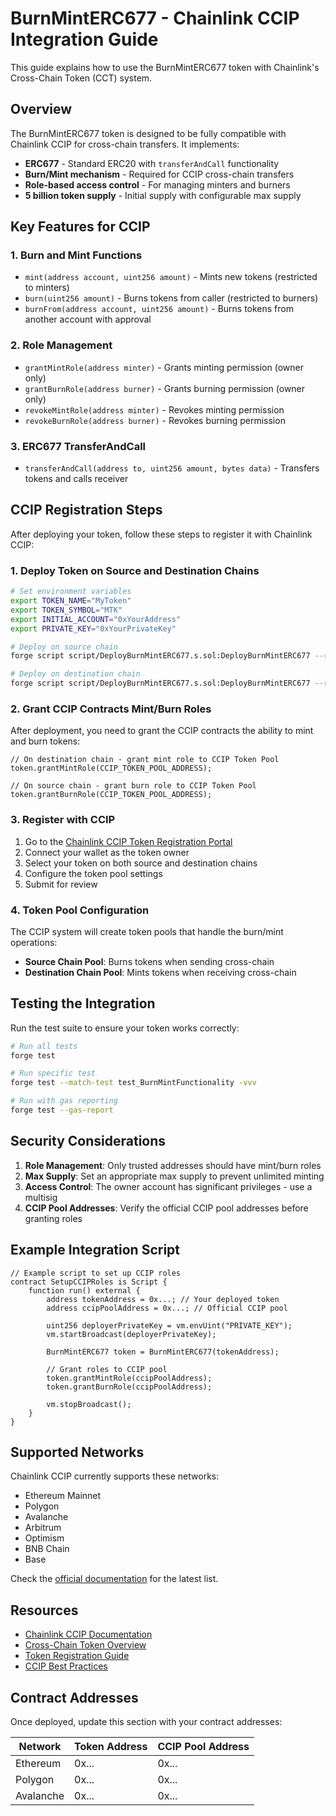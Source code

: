 # BurnMintERC677 - Chainlink CCIP Integration Guide

This guide explains how to use the BurnMintERC677 token with Chainlink's Cross-Chain Token (CCT) system.

## Overview

The BurnMintERC677 token is designed to be fully compatible with Chainlink CCIP for cross-chain transfers. It implements:

- **ERC677** - Standard ERC20 with `transferAndCall` functionality
- **Burn/Mint mechanism** - Required for CCIP cross-chain transfers
- **Role-based access control** - For managing minters and burners
- **5 billion token supply** - Initial supply with configurable max supply

## Key Features for CCIP

### 1. Burn and Mint Functions
- `mint(address account, uint256 amount)` - Mints new tokens (restricted to minters)
- `burn(uint256 amount)` - Burns tokens from caller (restricted to burners)
- `burnFrom(address account, uint256 amount)` - Burns tokens from another account with approval

### 2. Role Management
- `grantMintRole(address minter)` - Grants minting permission (owner only)
- `grantBurnRole(address burner)` - Grants burning permission (owner only)
- `revokeMintRole(address minter)` - Revokes minting permission
- `revokeBurnRole(address burner)` - Revokes burning permission

### 3. ERC677 TransferAndCall
- `transferAndCall(address to, uint256 amount, bytes data)` - Transfers tokens and calls receiver

## CCIP Registration Steps

After deploying your token, follow these steps to register it with Chainlink CCIP:

### 1. Deploy Token on Source and Destination Chains

```bash
# Set environment variables
export TOKEN_NAME="MyToken"
export TOKEN_SYMBOL="MTK"
export INITIAL_ACCOUNT="0xYourAddress"
export PRIVATE_KEY="0xYourPrivateKey"

# Deploy on source chain
forge script script/DeployBurnMintERC677.s.sol:DeployBurnMintERC677 --rpc-url $SOURCE_RPC_URL --broadcast --verify

# Deploy on destination chain
forge script script/DeployBurnMintERC677.s.sol:DeployBurnMintERC677 --rpc-url $DEST_RPC_URL --broadcast --verify
```

### 2. Grant CCIP Contracts Mint/Burn Roles

After deployment, you need to grant the CCIP contracts the ability to mint and burn tokens:

```solidity
// On destination chain - grant mint role to CCIP Token Pool
token.grantMintRole(CCIP_TOKEN_POOL_ADDRESS);

// On source chain - grant burn role to CCIP Token Pool
token.grantBurnRole(CCIP_TOKEN_POOL_ADDRESS);
```

### 3. Register with CCIP

1. Go to the [Chainlink CCIP Token Registration Portal](https://docs.chain.link/ccip)
2. Connect your wallet as the token owner
3. Select your token on both source and destination chains
4. Configure the token pool settings
5. Submit for review

### 4. Token Pool Configuration

The CCIP system will create token pools that handle the burn/mint operations:
- **Source Chain Pool**: Burns tokens when sending cross-chain
- **Destination Chain Pool**: Mints tokens when receiving cross-chain

## Testing the Integration

Run the test suite to ensure your token works correctly:

```bash
# Run all tests
forge test

# Run specific test
forge test --match-test test_BurnMintFunctionality -vvv

# Run with gas reporting
forge test --gas-report
```

## Security Considerations

1. **Role Management**: Only trusted addresses should have mint/burn roles
2. **Max Supply**: Set an appropriate max supply to prevent unlimited minting
3. **Access Control**: The owner account has significant privileges - use a multisig
4. **CCIP Pool Addresses**: Verify the official CCIP pool addresses before granting roles

## Example Integration Script

```solidity
// Example script to set up CCIP roles
contract SetupCCIPRoles is Script {
    function run() external {
        address tokenAddress = 0x...; // Your deployed token
        address ccipPoolAddress = 0x...; // Official CCIP pool
        
        uint256 deployerPrivateKey = vm.envUint("PRIVATE_KEY");
        vm.startBroadcast(deployerPrivateKey);
        
        BurnMintERC677 token = BurnMintERC677(tokenAddress);
        
        // Grant roles to CCIP pool
        token.grantMintRole(ccipPoolAddress);
        token.grantBurnRole(ccipPoolAddress);
        
        vm.stopBroadcast();
    }
}
```

## Supported Networks

Chainlink CCIP currently supports these networks:
- Ethereum Mainnet
- Polygon
- Avalanche
- Arbitrum
- Optimism
- BNB Chain
- Base

Check the [official documentation](https://docs.chain.link/ccip/supported-networks) for the latest list.

## Resources

- [Chainlink CCIP Documentation](https://docs.chain.link/ccip)
- [Cross-Chain Token Overview](https://docs.chain.link/ccip/concepts/cross-chain-token/overview)
- [Token Registration Guide](https://docs.chain.link/ccip/concepts/cross-chain-token/evm/registration-administration)
- [CCIP Best Practices](https://docs.chain.link/ccip/best-practices)

## Contract Addresses

Once deployed, update this section with your contract addresses:

| Network | Token Address | CCIP Pool Address |
|---------|--------------|-------------------|
| Ethereum | 0x... | 0x... |
| Polygon | 0x... | 0x... |
| Avalanche | 0x... | 0x... |